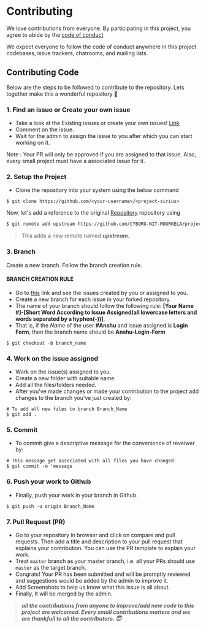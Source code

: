 # Contributing

We love contributions from everyone.
By participating in this project,
you agree to abide by the [code of conduct](https://github.com/CYBORG-NIT-ROURKELA/project-sirius/blob/master/CODE_OF_CONDUCT.md)

We expect everyone to follow the code of conduct
anywhere in this project codebases,
issue trackers, chatrooms, and mailing lists.

## Contributing Code

Below are the steps to be followed to contribute to the repository. Lets together make this a wonderful repository 💪

### 1. Find an issue or Create your own issue

- Take a look at the Existing issues or create your own issues! [Link](https://github.com/CYBORG-NIT-ROURKELA/project-sirius/issues) 
- Comment on the issue.
- Wait for the admin to assign the issue to you after which you can start working on it.

Note : Your PR will only be approved if you are assigned to that issue. Also, every small project must have a associated issue for it.

### 2. Setup the Project

- Clone the repository into your system using the below command

```
$ git clone https://github.com/<your-username>/<project-sirius>
```
Now, let's add a reference to the original [Repository](https://github.com/CYBORG-NIT-ROURKELA/project-sirius) repository using

```sh
$ git remote add upstream https://github.com/CYBORG-NIT-ROURKELA/project-sirius.git
```

> This adds a new remote named ***upstream***.




### 3. Branch
Create a new branch. Follow the branch creation rule. 
#### BRANCH CREATION RULE
* Go to [this](https://github.com/CYBORG-NIT-ROURKELA/project-sirius/issues) link and see the issues created by you or assigned to you.
* Create a new branch for each issue in your forked repository.
* The name of your branch should follow the following rule: **[Your Name #]-[Short Word According to Issue Assigned(all lowercase letters and words separated by a hyphen(-))]**.
* That is, if the *Name* of the user **#Anshu** and issue assigned is **Login Form**, then the branch name should be **Anshu-Login-Form**

```
$ git checkout -b branch_name
```

### 4. Work on the issue assigned
- Work on the issue(s) assigned to you. 
- Create a new folder with suitable name. 
- Add all the files/folders needed.
- After you've made changes or made your contribution to the project add changes to the branch you've just created by:
```
# To add all new files to branch Branch_Name
$ git add .
```
### 5. Commit
- To commit give a descriptive message for the convenience of reveiwer by:
```
# This message get associated with all files you have changed
$ git commit -m 'message
```

### 6. Push your work to Github

- Finally, push your work in your branch in Github.

```
$ git push -u origin Branch_Name
```

### 7. Pull Request (PR)

- Go to your repository in browser and click on compare and pull requests. Then add a title and description to your pull request that explains your contribution. You can use the PR template to explain your work.
- Treat `master` branch as your master branch, i.e. all your PRs should use `master` as the target branch.
- Congrats! Your PR has been submitted and will be promptly reviewed and suggestions would be added by the admin to improve it.
- Add Screenshots to help us know what this issue is all about.
- Finally, It will be merged by the admin.


> **_all the contributions from anyone to improve/add new code to this project are welcomed. Every small contributions matters and we are thankfull to all the contributors. 😇_**
